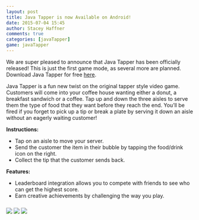 ```yaml
---
layout: post
title: Java Tapper is now Available on Android!
date: 2015-07-04 15:45
author: Stacey Haffner
comments: true
categories: [javaTapper]
game: javaTapper
---
```

We are super pleased to announce that Java Tapper has been officially released! This is just the first game mode, as several more are planned. Download Java Tapper for free <a href="https://play.google.com/store/apps/details?id=com.whatupgames.javatapper" target="_blank">here</a>.

Java Tapper is a fun new twist on the original tapper style video game. Customers will come into your coffee house wanting either a donut, a breakfast sandwich or a coffee. Tap up and down the three aisles to serve them the type of food that they want before they reach the end. You’ll be fired if you forget to pick up a tip or break a plate by serving it down an aisle without an eagerly waiting customer!

<b>Instructions:</b>
<ul>
	<li>Tap on an aisle to move your server.</li>
	<li>Send the customer the item in their bubble by tapping the food/drink icon on the right.</li>
	<li>Collect the tip that the customer sends back.</li>
</ul>
<b>Features:</b>
<ul>
	<li>Leaderboard integration allows you to compete with friends to see who can get the highest score.</li>
	<li>Earn creative achievements by challenging the way you play.</li>
</ul>
<img src="{{site.base}}/javaTapper/2015-07-04/Phone_1.png" class="img-responsive img-thumbnail" style="margin-top:10px;" />
<img src="{{site.base}}/javaTapper/2015-07-04/Phone_2.png" class="img-responsive img-thumbnail" style="margin-top:10px;" />
<img src="{{site.base}}/javaTapper/2015-07-04/Phone_3.png" class="img-responsive img-thumbnail" style="margin-top:10px;" />
